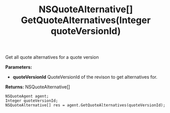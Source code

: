 ﻿---
uid: crmscript_ref_NSQuoteAgent_GetQuoteAlternatives
title: NSQuoteAlternative[] GetQuoteAlternatives(Integer quoteVersionId)
intellisense: NSQuoteAgent.GetQuoteAlternatives
keywords: NSQuoteAgent, GetQuoteAlternatives
so.topic: reference
---

Get all quote alternatives for a quote version

**Parameters:**
 - **quoteVersionId** QuoteVersionId of the revison to get alternatives for.

**Returns:** NSQuoteAlternative[]

```crmscript
NSQuoteAgent agent;
Integer quoteVersionId;
NSQuoteAlternative[] res = agent.GetQuoteAlternatives(quoteVersionId);
```

